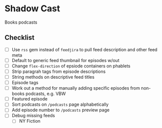 # Shadow Cast

Books podcasts

## Checklist

- [ ] Use `rss` gem instead of `feedjira` to pull feed description and other feed meta
- [ ] Default to generic feed thumbnail for episodes w/out
- [ ] Change `flex-direction` of epsiode containers on phablets
- [ ] Strip paragrah tags from episode descriptions
- [ ] String methods on descriptive feed titles
- [ ] Episode tags
- [ ] Work out a method for manually adding specific episodes from non-books podcasts, e.g. VBW
- [ ] Featured episode
- [ ] Sort podcasts on `/podcasts` page alphabetically
- [ ] Add episode number to `/podcasts` preview page
- [ ] Debug missing feeds
  - [ ] NY Fiction

